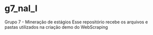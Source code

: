 # g7_nal_l
Grupo 7 - Mineração de estágios
Esse repositório recebe os arquivos e pastas utilizados na criação demo do WebScraping
